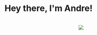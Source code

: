 <h1 align="left">
  Hey there, <span>I'm Andre!</span>
</h1>
<h1 align="center">
 <img src="https://skillicons.dev/icons?i=aws,gcp,azure,react,vue,flutter&perline=3">
</h1>
